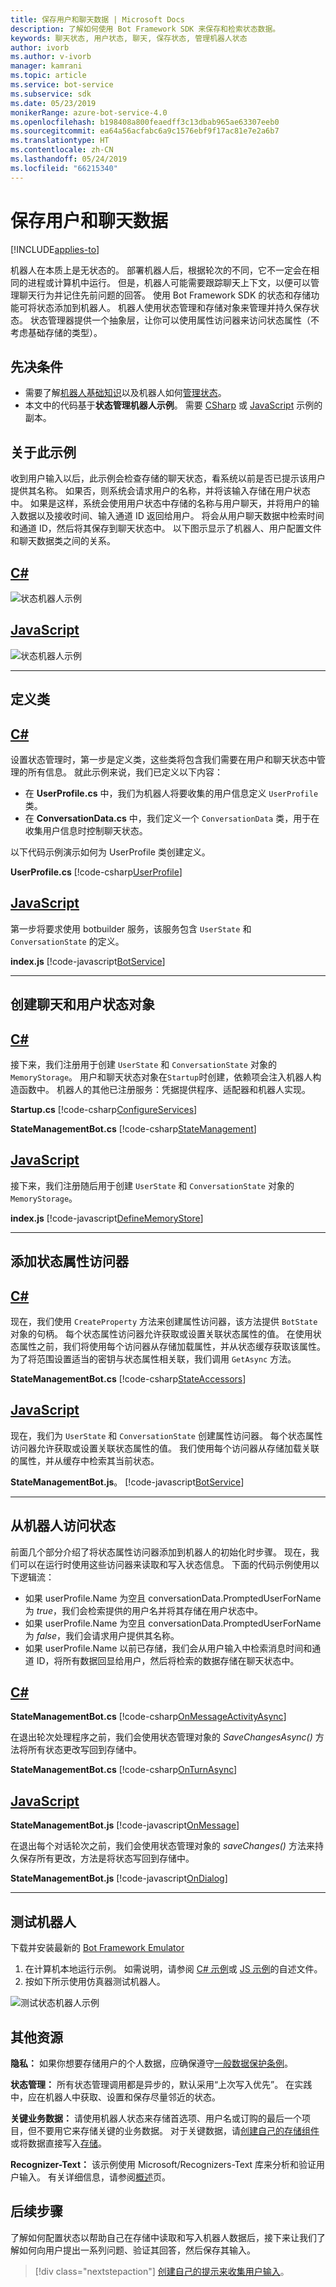 ```yaml
---
title: 保存用户和聊天数据 | Microsoft Docs
description: 了解如何使用 Bot Framework SDK 来保存和检索状态数据。
keywords: 聊天状态, 用户状态, 聊天, 保存状态, 管理机器人状态
author: ivorb
ms.author: v-ivorb
manager: kamrani
ms.topic: article
ms.service: bot-service
ms.subservice: sdk
ms.date: 05/23/2019
monikerRange: azure-bot-service-4.0
ms.openlocfilehash: b198408a800feaedff3c13dbab965ae63307eeb0
ms.sourcegitcommit: ea64a56acfabc6a9c1576ebf9f17ac81e7e2a6b7
ms.translationtype: HT
ms.contentlocale: zh-CN
ms.lasthandoff: 05/24/2019
ms.locfileid: "66215340"
---
```

# <a name="save-user-and-conversation-data"></a>保存用户和聊天数据

[!INCLUDE[applies-to](../includes/applies-to.md)]

机器人在本质上是无状态的。 部署机器人后，根据轮次的不同，它不一定会在相同的进程或计算机中运行。 但是，机器人可能需要跟踪聊天上下文，以便可以管理聊天行为并记住先前问题的回答。 使用 Bot Framework SDK 的状态和存储功能可将状态添加到机器人。 机器人使用状态管理和存储对象来管理并持久保存状态。 状态管理器提供一个抽象层，让你可以使用属性访问器来访问状态属性（不考虑基础存储的类型）。

## <a name="prerequisites"></a>先决条件
- 需要了解[机器人基础知识](bot-builder-basics.md)以及机器人如何[管理状态](bot-builder-concept-state.md)。
- 本文中的代码基于**状态管理机器人示例**。 需要 [CSharp](https://aka.ms/statebot-sample-cs) 或 [JavaScript](https://aka.ms/statebot-sample-js) 示例的副本。

## <a name="about-this-sample"></a>关于此示例
收到用户输入以后，此示例会检查存储的聊天状态，看系统以前是否已提示该用户提供其名称。 如果否，则系统会请求用户的名称，并将该输入存储在用户状态中。 如果是这样，系统会使用用户状态中存储的名称与用户聊天，并将用户的输入数据以及接收时间、输入通道 ID 返回给用户。 将会从用户聊天数据中检索时间和通道 ID，然后将其保存到聊天状态中。 以下图示显示了机器人、用户配置文件和聊天数据类之间的关系。

## <a name="ctabcsharp"></a>[C#](#tab/csharp)
![状态机器人示例](media/StateBotSample-Overview.png)

## <a name="javascripttabjavascript"></a>[JavaScript](#tab/javascript)
![状态机器人示例](media/StateBotSample-JS-Overview.png)

---

## <a name="define-classes"></a>定义类

## <a name="ctabcsharp"></a>[C#](#tab/csharp)

设置状态管理时，第一步是定义类，这些类将包含我们需要在用户和聊天状态中管理的所有信息。 就此示例来说，我们已定义以下内容：

- 在 **UserProfile.cs** 中，我们为机器人将要收集的用户信息定义 `UserProfile` 类。 
- 在 **ConversationData.cs** 中，我们定义一个 `ConversationData` 类，用于在收集用户信息时控制聊天状态。

以下代码示例演示如何为 UserProfile 类创建定义。

**UserProfile.cs** [!code-csharp[UserProfile](~/../BotBuilder-Samples/samples/csharp_dotnetcore/45.state-management/UserProfile.cs?range=7-11)]

## <a name="javascripttabjavascript"></a>[JavaScript](#tab/javascript)

第一步将要求使用 botbuilder 服务，该服务包含 `UserState` 和 `ConversationState` 的定义。

**index.js** [!code-javascript[BotService](~/../BotBuilder-Samples/samples/javascript_nodejs/45.state-management/index.js?range=7-9)]

---

## <a name="create-conversation-and-user-state-objects"></a>创建聊天和用户状态对象

## <a name="ctabcsharp"></a>[C#](#tab/csharp)

接下来，我们注册用于创建 `UserState` 和 `ConversationState` 对象的 `MemoryStorage`。 用户和聊天状态对象在`Startup`时创建，依赖项会注入机器人构造函数中。 机器人的其他已注册服务：凭据提供程序、适配器和机器人实现。

**Startup.cs** [!code-csharp[ConfigureServices](~/../BotBuilder-Samples/samples/csharp_dotnetcore/45.state-management/Startup.cs?range=16-38)]

**StateManagementBot.cs** [!code-csharp[StateManagement](~/../BotBuilder-Samples/samples/csharp_dotnetcore/45.state-management/bots/StateManagementBot.cs?range=15-22)]

## <a name="javascripttabjavascript"></a>[JavaScript](#tab/javascript)

接下来，我们注册随后用于创建 `UserState` 和 `ConversationState` 对象的 `MemoryStorage`。

**index.js** [!code-javascript[DefineMemoryStore](~/../BotBuilder-Samples/samples/javascript_nodejs/45.state-management/index.js?range=32-38)]

---

## <a name="add-state-property-accessors"></a>添加状态属性访问器

## <a name="ctabcsharp"></a>[C#](#tab/csharp)

现在，我们使用 `CreateProperty` 方法来创建属性访问器，该方法提供 `BotState` 对象的句柄。 每个状态属性访问器允许获取或设置关联状态属性的值。 在使用状态属性之前，我们将使用每个访问器从存储加载属性，并从状态缓存获取该属性。 为了将范围设置适当的密钥与状态属性相关联，我们调用 `GetAsync` 方法。

**StateManagementBot.cs** [!code-csharp[StateAccessors](~/../BotBuilder-Samples/samples/csharp_dotnetcore/45.state-management/bots/StateManagementBot.cs?range=38-46)]

## <a name="javascripttabjavascript"></a>[JavaScript](#tab/javascript)

现在，我们为 `UserState` 和 `ConversationState` 创建属性访问器。 每个状态属性访问器允许获取或设置关联状态属性的值。 我们使用每个访问器从存储加载关联的属性，并从缓存中检索其当前状态。

**StateManagementBot.js**。
[!code-javascript[BotService](~/../BotBuilder-Samples/samples/javascript_nodejs/45.state-management/bots/stateManagementBot.js?range=6-19)]

---

## <a name="access-state-from-your-bot"></a>从机器人访问状态
前面几个部分介绍了将状态属性访问器添加到机器人的初始化时步骤。 现在，我们可以在运行时使用这些访问器来读取和写入状态信息。 下面的代码示例使用以下逻辑流：
- 如果 userProfile.Name 为空且 conversationData.PromptedUserForName 为 _true_，我们会检索提供的用户名并将其存储在用户状态中。
- 如果 userProfile.Name 为空且 conversationData.PromptedUserForName 为 _false_，我们会请求用户提供其名称。
- 如果 userProfile.Name 以前已存储，我们会从用户输入中检索消息时间和通道 ID，将所有数据回显给用户，然后将检索的数据存储在聊天状态中。

## <a name="ctabcsharp"></a>[C#](#tab/csharp)

**StateManagementBot.cs** [!code-csharp[OnMessageActivityAsync](~/../BotBuilder-Samples/samples/csharp_dotnetcore/45.state-management/bots/StateManagementBot.cs?range=38-85)]

在退出轮次处理程序之前，我们会使用状态管理对象的 _SaveChangesAsync()_ 方法将所有状态更改写回到存储中。

**StateManagementBot.cs** [!code-csharp[OnTurnAsync](~/../BotBuilder-Samples/samples/csharp_dotnetcore/45.state-management/bots/StateManagementBot.cs?range=24-31)]

## <a name="javascripttabjavascript"></a>[JavaScript](#tab/javascript)

**StateManagementBot.js** [!code-javascript[OnMessage](~/../BotBuilder-Samples/samples/javascript_nodejs/45.state-management/bots/stateManagementBot.js?range=21-54)]

在退出每个对话轮次之前，我们会使用状态管理对象的 _saveChanges()_ 方法来持久保存所有更改，方法是将状态写回到存储中。

**StateManagementBot.js** [!code-javascript[OnDialog](~/../BotBuilder-Samples/samples/javascript_nodejs/45.state-management/bots/stateManagementBot.js?range=60-67)]

---

## <a name="test-the-bot"></a>测试机器人

下载并安装最新的 [Bot Framework Emulator](https://aka.ms/bot-framework-emulator-readme)

1. 在计算机本地运行示例。 如需说明，请参阅 [C# 示例](https://aka.ms/statebot-sample-cs)或 [JS 示例](https://aka.ms/statebot-sample-js)的自述文件。
1. 按如下所示使用仿真器测试机器人。

![测试状态机器人示例](media/state-bot-testing-emulator.png)

## <a name="additional-resources"></a>其他资源

**隐私：** 如果你想要存储用户的个人数据，应确保遵守[一般数据保护条例](https://blog.botframework.com/2018/04/23/general-data-protection-regulation-gdpr)。

**状态管理：** 所有状态管理调用都是异步的，默认采用“上次写入优先”。 在实践中，应在机器人中获取、设置和保存尽量邻近的状态。

**关键业务数据：** 请使用机器人状态来存储首选项、用户名或订购的最后一个项目，但不要用它来存储关键的业务数据。 对于关键数据，请[创建自己的存储组件](bot-builder-custom-storage.md)或将数据直接写入[存储](bot-builder-howto-v4-storage.md)。

**Recognizer-Text：** 该示例使用 Microsoft/Recognizers-Text 库来分析和验证用户输入。 有关详细信息，请参阅[概述](https://github.com/Microsoft/Recognizers-Text#microsoft-recognizers-text-overview)页。

## <a name="next-steps"></a>后续步骤

了解如何配置状态以帮助自己在存储中读取和写入机器人数据后，接下来让我们了解如何向用户提出一系列问题、验证其回答，然后保存其输入。

> [!div class="nextstepaction"]
> [创建自己的提示来收集用户输入](bot-builder-primitive-prompts.md)。
